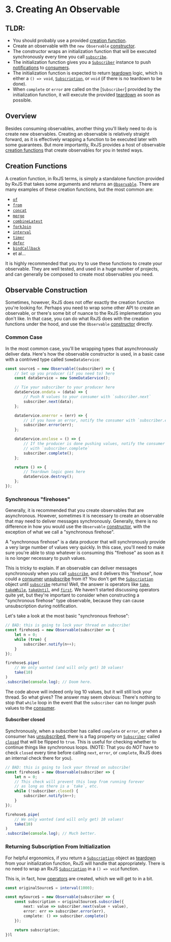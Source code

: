# 3. Creating An Observable

## TLDR:

- You should probably use a provided [creation function](API).
- Create an observable with the `new Observable` [constructor](API).
- The constructor wraps an initialization function that will be executed synchronously every time you call [`subscribe`](API).
- The initialization function gives you a [`Subscriber`](API) instance to push [notifications](GL) to [consumers](GL).
- The initialization function is expected to return [teardown](GL) logic, which is either a `() => void`, [`Subscription`](API), or `void` (if there is no teardown to be done).
- When `complete` or `error` are called on the [`Subscriber`] provided by the initialization function, it will execute the provided [teardown](GL) as soon as possible.

## Overview

Besides consuming observables, another thing you'll likely need to do is create new observables. Creating an observable is relatively straight forward, as it is effectively wrapping a function to be executed later with some guarantees. But more importantly, RxJS provides a host of observable [creation functions](API) that create observables for you in tested ways.

## Creation Functions

A creation function, in RxJS terms, is simply a standalone function provided by RxJS that takes some arguments and returns an [`Observable`](API). There are many examples of these creation functions, but the most common are:

- [`of`](API)
- [`from`](API)
- [`concat`](API)
- [`merge`](API)
- [`combineLatest`](API)
- [`forkJoin`](API)
- [`interval`](API)
- [`timer`](API)
- [`defer`](API)
- [`bindCallback`](API)
- et al... 

It is highly recommended that you try to use these functions to create your observable. They are well tested, and used in a huge number of projects, and can generally be composed to create most observables you need.

## Observable Construction

Sometimes, however, RxJS does not offer exactly the creation function you're looking for. Perhaps you need to wrap some other API to create an observable, or there's some bit of nuance to the RxJS implementation you don't like. In that case, you can do what RxJS does with the creation functions under the hood, and use the `Observable` [constructor](API) directly.


### Common Case

In the most common case, you'll be wrapping types that asynchronously deliver data. Here's how the observable constructor is used, in a basic case with a contrived type called `SomeDataService`:

```ts
const source$ = new Observable((subscriber) => {
    // Set up you producer (if you need to) here
    const dataService = new SomeDataService();

    // Tie your subscriber to your producer here
    dataService.ondata = (data) => {
        // Push N values to your consumer with `subscriber.next`
        subscriber.next(data);
    };

    dataService.onerror = (err) => {
        // if you have an error, notify the consumer with `subscriber.error`
        subscriber.error(err);
    };

    dataService.onclose = () => {
        // If the producer is done pushing values, notify the consumer
        // with `subscriber.complete`
        subscriber.complete();
    };

    return () => {
        // Teardown logic goes here
        dataService.destroy();
    };
});
```

### Synchronous "firehoses"

Generally, it is recommended that you create observables that are asynchronous. However, sometimes it is necessary to create an observable that may need to deliver messages synchronously. Generally, there is no difference in how you would use the `Observable` [constructor](API), with the exception of what we call a "synchronous firehose".

A "synchronous firehose" is a data producer that will synchronously provide a very large number of values very quickly. In this case, you'll need to make sure you're able to stop whatever is consuming this "firehose" as soon as it is no longer necessary to push values.

This is tricky to explain. If an observable can deliver messages synchronously when you call [`subscribe`](API), and it delivers this "firehose", how could a [consumer](GL) [unsubscribe](GL) from it? You don't get the [`Subscription`](API) object until [`subscribe`](API) returns! Well, the answer is operators like [`take`](API), [`takeWhile`](API), [`takeUntil`](API), and [`first`](API). We haven't started discussing operators quite yet, but they're important to consider when constructing a "synchronous firehose" type observable, because they can cause unsubscription during notification.

Let's take a look at the most basic "synchronous firehose":

```ts
// BAD: this is going to lock your thread on subscribe!
const firehose$ = new Observable(subscriber => {
    let n = 0;
    while (true) {
        subscriber.notify(n++);
    }
});

firehose$.pipe(
    // We only wanted (and will only get) 10 values!
    take(10)
)
.subscribe(console.log); // Doom here.
```

The code above will indeed only log 10 values, but it will still lock your thread. So what gives? The answer may seem obvious: There's nothing to stop that `while` loop in the event that the `subscriber` can no longer push values to the [consumer](GL).

#### Subscriber closed

Synchronously, when a subscriber has called `complete` or `error`, or when a consumer has [unsubscribed](GL), there is a flag property on [`Subscriber`](API) called [`closed`](API) that will be flipped to `true`. This is useful for checking whether to continue things like synchronous loops. (NOTE: That you do _NOT_ have to check `closed` every time before calling `next`, `error`, or `complete`, RxJS does an internal check there for you).

```ts
// BAD: this is going to lock your thread on subscribe!
const firehose$ = new Observable(subscriber => {
    let n = 0;
    // This check will prevent this loop from running forever
    // as long as there is a `take`, etc.
    while (!subscriber.closed) {
        subscriber.notify(n++);
    }
});

firehose$.pipe(
    // We only wanted (and will only get) 10 values!
    take(10)
)
.subscribe(console.log); // Much better.
```

### Returning Subscription From Initialization

For helpful ergonomics, if you return a [`Subscription`](API) object as [teardown](GL) from your initialization function, RxJS will handle that appropriately. There is no need to wrap an RxJS [`Subscription`](API) in a `() => void` function.

This is, in fact, how [operators](GL) are created, which we will get to in a bit.

```ts
const originalSource$ = interval(1000);

const mySource$ = new Observable(subscriber => {
    const subscription = originalSource$.subscribe({
        next: value => subscriber.next(value + value),
        error: err => subscriber.error(err),
        complete: () => subscriber.complete()
    });

    return subscription;
})l
```